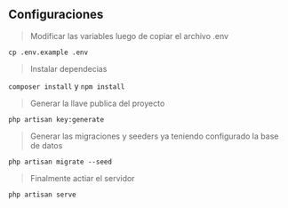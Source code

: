 

## Configuraciones

> Modificar las variables luego de copiar el archivo .env

`cp .env.example .env`

> Instalar dependecias 

`composer install` y
`npm install`

> Generar la llave publica del proyecto

`php artisan key:generate`

> Generar las migraciones y seeders ya teniendo configurado la base de datos

`php artisan migrate --seed`

> Finalmente actiar el servidor

`php artisan serve`




